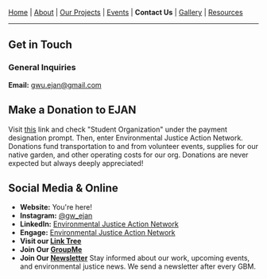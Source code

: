 [Home](index.md) | [About](about.md) | [Our Projects](projects.md) | [Events](events.md) | **Contact Us** | [Gallery](gallery.md) | [Resources](resources.md)

---

## Get in Touch

### General Inquiries
**Email:** gwu.ejan@gmail.com 

## Make a Donation to EJAN
Visit [this](https://my.gwu.edu/mod/cse/) link and check "Student Organization" under the payment designation prompt. Then, enter Environmental Justice Action Network. Donations fund transportation to and from volunteer events, supplies for our native garden, and other operating costs for our org. Donations are never expected but always deeply appreciated!

## Social Media & Online

- **Website:** You're here!
- **Instagram:** [@gw_ejan]()
- **LinkedIn:** [Environmental Justice Action Network](https://www.linkedin.com/company/environmental-justice-action-network/?lipi=urn%3Ali%3Apage%3Ad_flagship3_search_srp_all%3BJl3RRCLUT8KHsPoipvhc6w%3D%3D)
- **Engage:** [Environmental Justice Action Network](https://gwu.campuslabs.com/engage/organization/ejan)
- **Visit our [Link Tree](https://linktr.ee/gw_ejan?fbclid=PAZXh0bgNhZW0CMTEAAaeeLjcwGDWIbdivwCwZev_uY15UP8skfEsOlZYx1JQ3EpCvKrPQUulLaiDTWA_aem_bQ1eVrKodqQTY0Hbn5JQxw)**
- **Join Our [GroupMe](https://tr.ee/uqF0RKKfb5)**
- **Join Our [Newsletter]()**
Stay informed about our work, upcoming events, and environmental justice news. We send a newsletter after every GBM.